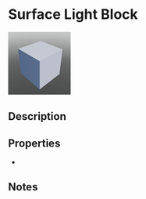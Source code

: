 # Surface Light Block

![Surface Light Block](../Cropped_Blocks/Decorations/Surface_Light_Block.png)

## Description
<!-- Write a description for this block -->

## Properties
- <!-- List block properties here -->

## Notes
<!-- Any extra notes -->
